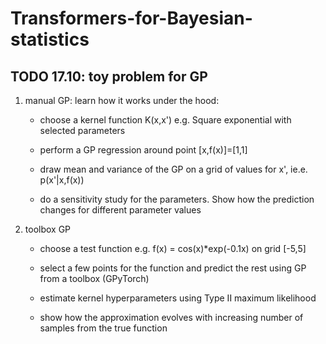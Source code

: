 # Transformers-for-Bayesian-statistics

## TODO 17.10: toy problem for GP

1. manual GP: learn how it works under the hood:
    - choose a kernel function K(x,x') e.g. Square exponential with selected parameters
    - perform a GP regression around point [x,f(x)]=[1,1]
    - draw mean and variance of the GP on a grid of values for x', ie.e. p(x'|x,f(x))
  
    - do a sensitivity study for the parameters. Show how the prediction changes for different parameter values


2. toolbox GP
    - choose a test function e.g. f(x) = cos(x)*exp(-0.1x) on grid [-5,5]
    - select a few points for the function and predict the rest using GP from a toolbox (GPyTorch)
    - estimate kernel hyperparameters using Type II maximum likelihood
  
    - show how the approximation evolves with increasing number of samples from the true function

